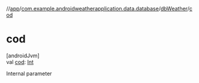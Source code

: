 //[app](../../../index.md)/[com.example.androidweatherapplication.data.database](../index.md)/[dbWeather](index.md)/[cod](cod.md)

# cod

[androidJvm]\
val [cod](cod.md): [Int](https://kotlinlang.org/api/latest/jvm/stdlib/kotlin/-int/index.html)

Internal parameter
